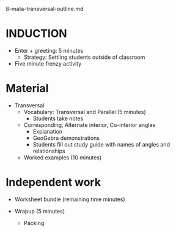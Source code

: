 8-mata-transversal-outline.md

# INDUCTION 
* Enter + greeting: 5 minutes
	* Strategy: Settling students outside of classroom
* Five minute frenzy activity

# Material
* Transversal
	* Vocabulary: Transversal and Parallel (5 minutes)
		* Students take notes
	* Corresponding, Alternate interior, Co-interior angles
		* Explanation
		* GeoGebra demonstrations
		* Students fill out study guide with names of angles and relationships
	* Worked examples (10 minutes)
	
# Independent work
* Worksheet bundle (remaining time minutes)

* Wrapup (5 minutes)
	* Packing